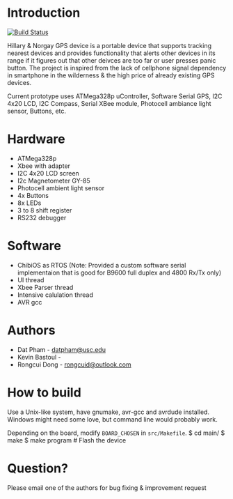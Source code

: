 # Introduction
[![Build Status](https://travis-ci.org/dannyp11/han-gps.svg?branch=master)](https://travis-ci.org/dannyp11/han-gps)

Hillary & Norgay GPS device is a portable device that supports tracking nearest 
devices and provides functionality that alerts other devices in its range if it figures out that other deivces are too far or user presses panic button.
The project is inspired from the lack of cellphone signal dependency in smartphone in the wilderness & the high price of already existing GPS devices.

Current prototype uses ATMega328p uController, Software Serial GPS, I2C 4x20 LCD, I2C Compass, Serial XBee module, Photocell ambiance light sensor, Buttons, etc.

# Hardware
- ATMega328p
- Xbee with adapter
- I2C 4x20 LCD screen
- I2c Magnetometer GY-85
- Photocell ambient light sensor
- 4x Buttons
- 8x LEDs
- 3 to 8 shift register
- RS232 debugger

# Software
- ChibiOS as RTOS (Note: Provided a custom software serial implementaion that is good for B9600 full duplex and 4800 Rx/Tx only)
- UI thread
- Xbee Parser thread
- Intensive calulation thread
- AVR gcc

# Authors
- Dat Pham - datpham@usc.edu
- Kevin Bastoul - 
- Rongcui Dong - rongcuid@outlook.com

# How to build
Use a Unix-like system, have gnumake, avr-gcc and avrdude installed. Windows might need some love,
but command line would probably work.

Depending on the board, modify `BOARD_CHOSEN` in `src/Makefile`.
    $ cd main/
    $ make
    $ make program # Flash the device

# Question?
Please email one of the authors for bug fixing & improvement request
